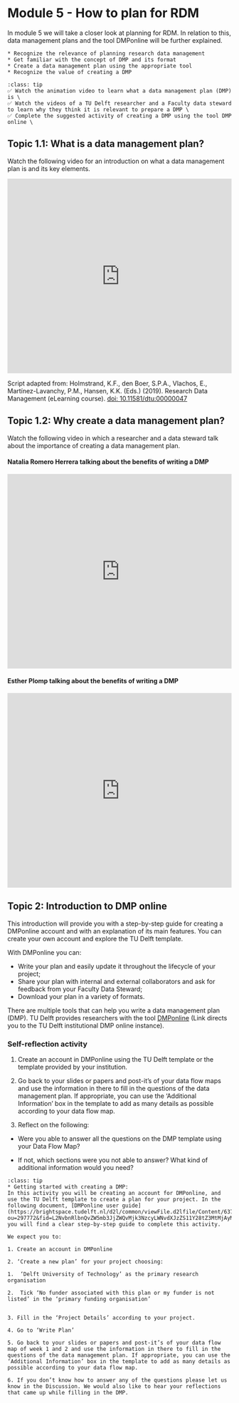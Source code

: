 # Module 5 - How to plan for RDM

In module 5 we will take a closer look at planning for RDM. In relation to this, data management plans and the tool DMPonline will be further explained. 

```{admonition} At the end of this module you should be able to:
* Recognize the relevance of planning research data management   
* Get familiar with the concept of DMP and its format 
* Create a data management plan using the appropriate tool 
* Recognize the value of creating a DMP
```

```{admonition} There are different activities in this module you should complete:
:class: tip
✅ Watch the animation video to learn what a data management plan (DMP) is \
✅ Watch the videos of a TU Delft researcher and a Faculty data steward to learn why they think it is relevant to prepare a DMP \
✅ Complete the suggested activity of creating a DMP using the tool DMP online \
```   

## Topic 1.1: What is a data management plan?

Watch the following video for an introduction on what a data management plan is and its key elements.

<iframe src="https://collegerama.tudelft.nl/Mediasite/Play/c6ee8e29b09240b98906266d7478b70a1d" aria-label="Module5" width="100%" height="437" frameborder="0" allowfullscreen="allowfullscreen" allow="autoplay *; geolocation *; microphone *; camera *; midi *; encrypted-media *"></iframe><script src="https://tudelft.h5p.com/js/h5p-resizer.js" charset="UTF-8"></script>

Script adapted from: Holmstrand, K.F., den Boer, S.P.A., Vlachos, E., Martínez-Lavanchy, P.M., Hansen, K.K. (Eds.) (2019). Research Data Management (eLearning course). [doi: 10.11581/dtu:00000047](https://vidensportal.deic.dk/en/RDMELearn)

## Topic 1.2: Why create a data management plan?

Watch the following video in which a researcher and a data steward talk about the importance of creating a data management plan.

#### Natalia Romero Herrera talking about the benefits of writing a DMP

<iframe src="https://collegerama.tudelft.nl/Mediasite/Play/742f79c576fd4493a302376d2f72675c1d" aria-label="Module5" width="100%" height="437" frameborder="0" allowfullscreen="allowfullscreen" allow="autoplay *; geolocation *; microphone *; camera *; midi *; encrypted-media *"></iframe><script src="https://tudelft.h5p.com/js/h5p-resizer.js" charset="UTF-8"></script>

#### Esther Plomp talking about the benefits of writing a DMP

<iframe src="https://collegerama.tudelft.nl/Mediasite/Play/5cd7a7217c7f4e9b986d8e05909271471d" aria-label="Module3" width="100%" height="437" frameborder="0" allowfullscreen="allowfullscreen" allow="autoplay *; geolocation *; microphone *; camera *; midi *; encrypted-media *"></iframe><script src="https://tudelft.h5p.com/js/h5p-resizer.js" charset="UTF-8"></script>

## Topic 2: Introduction to DMP online

This introduction will provide you with a step-by-step guide for creating a DMPonline account and with an explanation of its main features. You can create your own account and explore the TU Delft template.

With DMPonline you can:

-   Write your plan and easily update it throughout the lifecycle of your project;
-   Share your plan with internal and external collaborators and ask for feedback from your Faculty Data Steward;
-   Download your plan in a variety of formats.
    
There are multiple tools that can help you write a data management plan (DMP). TU Delft provides researchers with the tool [DMPonline](https://dmponline.tudelft.nl/?perform_check=false) (Link directs you to the TU Delft institutional DMP online instance).

### Self-reflection activity

1.  Create an account in DMPonline using the TU Delft template or the template provided by your institution.
    
2.  Go back to your slides or papers and post-it’s of your data flow maps and use the information in there to fill in the questions of the data management plan. If appropriate, you can use the ‘Additional Information’ box in the template to add as many details as possible according to your data flow map.

3.  Reflect on the following:

-   Were you able to answer all the questions on the DMP template using your Data Flow Map?
    
-   If not, which sections were you not able to answer? What kind of additional information would you need?

```{admonition} Activity
:class: tip
* Getting started with creating a DMP:
In this activity you will be creating an account for DMPonline, and use the TU Delft template to create a plan for your project. In the following document, [DMPonline user guide](https://brightspace.tudelft.nl/d2l/common/viewFile.d2lfile/Content/637384388228502429/DMPonline%20user%20guide_Jan.2020.pdf?ou=297772&fid=L2NvbnRlbnQvZW5mb3JjZWQvMjk3NzcyLWNvdXJzZS11Y28tZ3MtMjAyMC1yNGExLTAxL0RNUG9ubGluZSB1c2VyIGd1aWRlX0phbi4yMDIwLnBkZg), you will find a clear step-by-step guide to complete this activity. 

We expect you to:

1. Create an account in DMPonline

2. ‘Create a new plan’ for your project choosing:

1.  ‘Delft University of Technology’ as the primary research organisation
    
2.  Tick ‘No funder associated with this plan or my funder is not listed’ in the ‘primary funding organisation’
    

3. Fill in the ‘Project Details’ according to your project.

4. Go to ‘Write Plan’

5. Go back to your slides or papers and post-it’s of your data flow map of week 1 and 2 and use the information in there to fill in the questions of the data management plan. If appropriate, you can use the ‘Additional Information’ box in the template to add as many details as possible according to your data flow map.

6. If you don’t know how to answer any of the questions please let us know in the Discussion. We would also like to hear your reflections that came up while filling in the DMP.
```